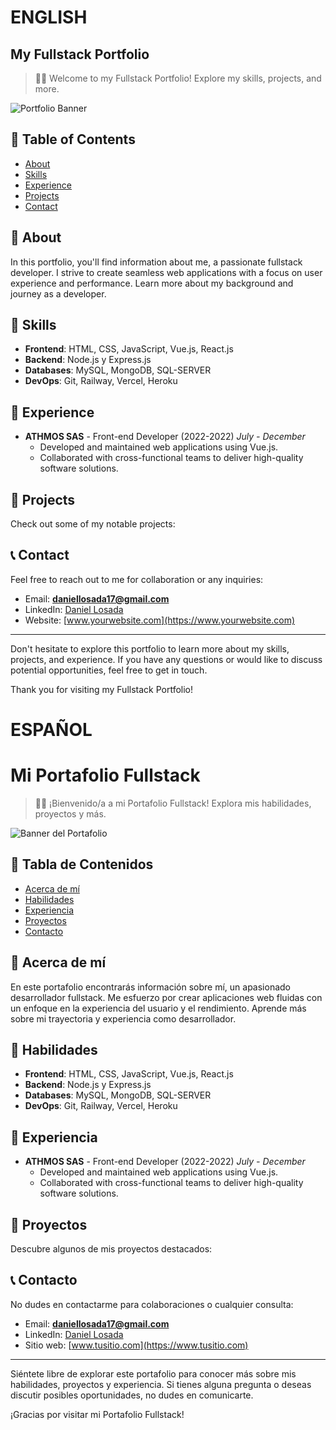 # ENGLISH 

## My Fullstack Portfolio

> 👨‍💻 Welcome to my Fullstack Portfolio! Explore my skills, projects, and more.

![Portfolio Banner](path/to/banner-image.png)

## 📖 Table of Contents
- [About](#about)
- [Skills](#skills)
- [Experience](#experience)
- [Projects](#projects)
- [Contact](#contact)

## 📄 About
In this portfolio, you'll find information about me, a passionate fullstack developer. I strive to create seamless web applications with a focus on user experience and performance. Learn more about my background and journey as a developer.

## 💪 Skills
- **Frontend**: HTML, CSS, JavaScript, Vue.js, React.js
- **Backend**: Node.js y Express.js 
- **Databases**: MySQL, MongoDB, SQL-SERVER
- **DevOps**: Git, Railway, Vercel, Heroku

## 🧰 Experience
- **ATHMOS SAS** - Front-end Developer (2022-2022) *July - December*
  - Developed and maintained web applications using Vue.js.
  - Collaborated with cross-functional teams to deliver high-quality software solutions.

## 🚀 Projects
Check out some of my notable projects:

<!-- 1. **Project A**
   - Description: Lorem ipsum dolor sit amet, consectetur adipiscing elit. Ut eget semper turpis.
   - Technologies: Vue.js, Node.js, MongoDB
   - Repository: [GitHub](https://github.com/username/project-a)
   - Live Demo: [Project A](https://example.com/project-a)

2. **Project B**
   - Description: Lorem ipsum dolor sit amet, consectetur adipiscing elit. Ut eget semper turpis.
   - Technologies: React, Express.js, MySQL
   - Repository: [GitHub](https://github.com/username/project-b)
   - Live Demo: [Project B](https://example.com/project-b) -->

## 📞 Contact
Feel free to reach out to me for collaboration or any inquiries:

- Email: **daniellosada17@gmail.com**
- LinkedIn: [Daniel Losada](https://www.linkedin.com/in/daniel-losada17/)
- Website: [www.yourwebsite.com](https://www.yourwebsite.com)

---

Don't hesitate to explore this portfolio to learn more about my skills, projects, and experience. If you have any questions or would like to discuss potential opportunities, feel free to get in touch.

Thank you for visiting my Fullstack Portfolio!

# ESPAÑOL

# Mi Portafolio Fullstack

> 👨‍💻 ¡Bienvenido/a a mi Portafolio Fullstack! Explora mis habilidades, proyectos y más.

![Banner del Portafolio](ruta/a/imagen-de-banner.png)

## 📖 Tabla de Contenidos
- [Acerca de mí](#acerca-de-mí)
- [Habilidades](#habilidades)
- [Experiencia](#experiencia)
- [Proyectos](#proyectos)
- [Contacto](#contacto)

## 📄 Acerca de mí
En este portafolio encontrarás información sobre mí, un apasionado desarrollador fullstack. Me esfuerzo por crear aplicaciones web fluidas con un enfoque en la experiencia del usuario y el rendimiento. Aprende más sobre mi trayectoria y experiencia como desarrollador.

## 💪 Habilidades
- **Frontend**: HTML, CSS, JavaScript, Vue.js, React.js
- **Backend**: Node.js y Express.js 
- **Databases**: MySQL, MongoDB, SQL-SERVER
- **DevOps**: Git, Railway, Vercel, Heroku

## 🧰 Experiencia
- **ATHMOS SAS** - Front-end Developer (2022-2022) *July - December*
  - Developed and maintained web applications using Vue.js.
  - Collaborated with cross-functional teams to deliver high-quality software solutions.


## 🚀 Proyectos
Descubre algunos de mis proyectos destacados:
<!-- 
1. **Proyecto A**
   - Descripción: Lorem ipsum dolor sit amet, consectetur adipiscing elit. Ut eget semper turpis.
   - Tecnologías: Vue.js, Node.js, MongoDB
   - Repositorio: [GitHub](https://github.com/usuario/proyecto-a)
   - Demo en vivo: [Proyecto A](https://ejemplo.com/proyecto-a)

2. **Proyecto B**
   - Descripción: Lorem ipsum dolor sit amet, consectetur adipiscing elit. Ut eget semper turpis.
   - Tecnologías: React, Express.js, MySQL
   - Repositorio: [GitHub](https://github.com/usuario/proyecto-b)
   - Demo en vivo: [Proyecto B](https://ejemplo.com/proyecto-b) -->

## 📞 Contacto
No dudes en contactarme para colaboraciones o cualquier consulta:

- Email: **daniellosada17@gmail.com**
- LinkedIn: [Daniel Losada](https://www.linkedin.com/in/daniel-losada17/)
- Sitio web: [www.tusitio.com](https://www.tusitio.com)

---

Siéntete libre de explorar este portafolio para conocer más sobre mis habilidades, proyectos y experiencia. Si tienes alguna pregunta o deseas discutir posibles oportunidades, no dudes en comunicarte.

¡Gracias por visitar mi Portafolio Fullstack!
